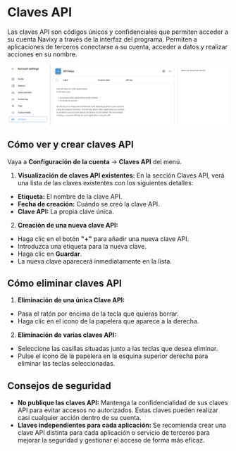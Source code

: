 # Claves API

Las claves API son códigos únicos y confidenciales que permiten acceder a su cuenta Navixy a través de la interfaz del programa. Permiten a aplicaciones de terceros conectarse a su cuenta, acceder a datos y realizar acciones en su nombre.

![image-20240718-175024.png](../../gua-del-usuario/cuenta/attachments/image-20240718-175024.png)

## Cómo ver y crear claves API

Vaya a **Configuración de la cuenta** → **Claves API** del menú.

1. **Visualización de claves API existentes:** En la sección Claves API, verá una lista de las claves existentes con los siguientes detalles:

* **Etiqueta:** El nombre de la clave API.
* **Fecha de creación:** Cuándo se creó la clave API.
* **Clave API:** La propia clave única.

2. **Creación de una nueva clave API:**

* Haga clic en el botón **"+"** para añadir una nueva clave API.
* Introduzca una etiqueta para la nueva clave.
* Haga clic en **Guardar**.
* La nueva clave aparecerá inmediatamente en la lista.

## Cómo eliminar claves API

1. **Eliminación de una única Clave API:**

* Pasa el ratón por encima de la tecla que quieras borrar.
* Haga clic en el icono de la papelera que aparece a la derecha.

2. **Eliminación de varias claves API:**

* Seleccione las casillas situadas junto a las teclas que desea eliminar.
* Pulse el icono de la papelera en la esquina superior derecha para eliminar las teclas seleccionadas.

## Consejos de seguridad

* **No publique las claves API:** Mantenga la confidencialidad de sus claves API para evitar accesos no autorizados. Estas claves pueden realizar casi cualquier acción dentro de su cuenta.
* **Llaves independientes para cada aplicación:** Se recomienda crear una clave API distinta para cada aplicación o servicio de terceros para mejorar la seguridad y gestionar el acceso de forma más eficaz.
